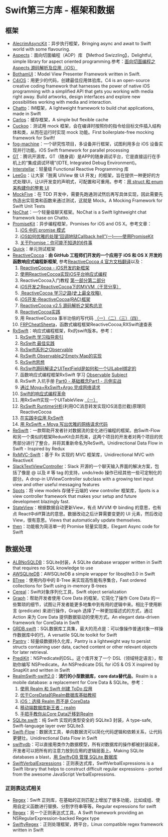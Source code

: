 # Swift第三方库 - 框架和数据
## 框架
- [AlecrimAsyncKit][1]：异步执行框架，Bringing async and await to Swift world with some flavouring.
- [Aspects][2]：面向切面编程（AOP）库 【Method Swizzling】，Delightful, simple library for aspect oriented programming.参考：[面向切面编程之 Aspects 源码解析及应用（iOS）][3]
- [BothamUI][4]：Model View Presenter Framework written in Swift.
- [C4iOS][5]：用更少的代码，创建最佳应用体验库。C4 is an open-source creative coding framework that harnesses the power of native iOS programming with a simplified API that gets you working with media right away. Build artworks, design interfaces and explore new possibilities working with media and interaction.
- [Chatto][6]：IM框架，A lightweight framework to build chat applications, made in Swift
- [Carlos][7]：缓存框架，A simple but flexible cache
- [Cuckoo][8]：测试用 mock 框架，会在编译时按照你的指令给目标文件插入结构体和类，从而在运行时实现 mock 功能。First boilerplate-free mocking framework for Swift!
- [fog-machine][9]：一个研究性项目，多设备并行框架，试图利用多台 iOS 设备实现并行功能。iOS Swift framework for parallel processing
- [GT][10]：腾讯开源库，GT（随身调）是APP的随身调试平台，它是直接运行在手机上的“集成调试环境”(IDTE, Integrated Debug Environment)。
- [Interstellar][11]：轻量级 Functional Reactive Programming 库
- [LeeGo][12]：让大家「脱离 UIView 做 UI 开发」的框架，旨在提供一种更好的方式处理UI，让UI开发变的声明式，可配置和可重用。参考：[用 struct 和 enum 来构建你的整套 UI][13]
- [MockFive][14]：在 TDD 开发中，需要先跑通测试然后再写具体实现，因此需要先伪造出实现类和函数来通过测试，这就是 Mock。A Mocking Framework for Swift Unit Tests
- [NoChat][15]：一个轻量级聊天框架。NoChat is a Swift lightweight chat framework base on Chatto.
- [PromiseKit][16]：异步编程框架，Promises for iOS and OS X。参考文章：
	1. [iOS 中的 promise 模式][17]
	2. [iOS如何优雅的处理“回调地狱Callback hell”(一)——使用PromiseKit][18]
	3. [关于Promise：你可能不知道的6件事][19]
- [Quick][20]：单元测试框架
- [ReactiveCocoa][21]：**由 GitHub 工程师们开发的一个应用于 iOS 和 OS X 开发的函数响应式编程新框架**, 参考[ReactiveCocoa 4 官方文档翻译][22]以及：
	1. [ReactiveCocoa - iOS开发的新框架][23]
	2. [使用ReactiveCocoa实现iOS平台响应式编程][24]
	2. ReactiveCocoa入门教程 [第一部分][25][第二部分][26]
	3. [iOS开发之ReactiveCocoa下的MVVM（干货分享）][27]
	4. [ ReactiveCocoa 学习之路(史上最全攻略) ][28]
	5. [iOS开发-ReactiveCocoa(RAC)框架][29]
	6. [ReactiveCocoa v2.5 源码解析之架构总览][30]
	7. [ReactiveCocoa实践][31]
	8. 用 ReactiveCocoa 事半功倍的写代码 [（一）][32][（二）][33][（三）][34][（四）][35]
	9. [FRPCheatSheeta][36]，函数式编程框架ReactiveCocoa,RXSwift速查表
- [RxSwift][37]：响应式编程框架，Rx的swift版本。参考：
	1. [RxSwift 学习指导索引][38]
	2. [RxSwift 最佳实践][39]
	1. [RxSwift系列之Observable][40]
	2. [RxSwift Observable之Empty,Map的实现][41]
	3. [RxSwift思想][42]
	4. [RxSwift源码解读之UITextField是如何和一个UILabel绑定的][43]
	5. 函数响应式编程框架RxSwift 学习 [Observable][44] [Subject][45]
	6. RxSwift 入坑手册 [Part0 - 基础概念][46][Part1 - 示例实战][47]
	7. [通过 Moya+RxSwift+Argo 完成网络请求][48]
	8. [Swift的响应式编程革命][49]
	9. 用RxSwift实现一个UITableView [（一）][50]
	10. [RxSwift Runtime分析][51](利用OC消息转发实现IOS消息拦截)原理同ReactiveCocoa
	11. [在实践中应用 RxSwift][52]
	12. [用 RxSwift + Moya 写出优雅的网络请求代码][53]
- [ReSwift][54]：一款帮助开发者针对数据流的变化进行编程的框架。由Swift-Flow和另一个类似的框架ReduxKit合并而来，这两个项目的开发者对两个项目的优秀部分进行了整合，并将其重新命名为ReSwift。Unidirectional Data Flow in Swift - Inspired by Redux
- [RxMVC-Swift][55]：基于 Rx 实现的 MVC 框架库，Unidirectional MVC with ReactiveX
- [SlackTextViewController][56]：Slack 开源的一个聊天输入界面的解决方案，包括了像是 @ 以及 # 等 tag 的支持，undo/redo 操作已经其他一些可定制化的部分。A drop-in UIViewController subclass with a growing text input view and other useful messaging features
- [Spots][57]：将 view models 存储于云端的 view controller 框架库，Spots is a view controller framework that makes your setup and future development blazingly fast.
- [StateView][58]：根据数据自动更新View，有点 MVVM 中 binding 的意思，也有点 React中diff算法的意思。数据改动之后计算需要变更的 UI 元素，然后改动 View，很有意思。Views that automatically update themselves.
- [then][59]：功能极为简洁单一的 Promise 轻量实现类，Elegant Async code for Swift

## 数据处理
- [ALBNoSQLDB][60]：SQLite封装，A SQLite database wrapper written in Swift that requires no SQL knowledge to use
- [AWSQLiteDB][61]：AWSQLiteDB a simple wrapper for libsqlite3.0 in Swift
- [BTree][62]：使用内存中的 B-Tree 来实现高性能有序集合，Fast ordered collections for Swift using in-memory B-trees
- [Cereal][63]：Swift对象序列化工具，Swift object serialization
- [Graph][64]：帮助开发者使用 Core Data 的框架，它简化了操作 Core Data 的一些繁琐的细节，试图让开发者能更多地集中到有用的逻辑中来。相比于使用断言 (predicate) 来进行操作，Graph 选择了一种更加描述式的方式，通过 Action 来为 Core Data 提供数据驱动的使用方式。An elegant data-driven framework for CoreData in Swift
- [GRDB.swift][65]：SQL数据库工具集，最大的亮点是：可以像操作普通对象一样操作数据库中的行。A versatile SQLite toolkit for Swift
- [Pantry][66]：轻量级数据持久化库，Pantry is a lightweight way to persist structs containing user data, cached content or other relevant objects for later retrieval.
- [PrediKit][67]：NSPredicate的DSL。这个库开发了一个 DSL（领域特定语言），帮助你编写 NSPredicate。An NSPredicate DSL for iOS & OS X inspired by SnapKit and written in Swift
- [RealmSwift-swift2.0][68]：**流行的小型数据库，core data替代品**，Realm is a mobile database: a replacement for Core Data & SQLite。参考：
	1. [使用 Realm 和 Swift 创建 ToDo 应用][69]
	2. [优于CoreData的Realm数据库基础教程][70]
	3. [iOS：选择 Realm 而不是 CoreData][71]
	4. [移动端数据库新王者：realm][72]
	5. [手把手教你从Core Data迁移到Realm][73]
- [SQLite.swift][74]：纯 Swift 实现的类型安全的 SQLite3 封装，A type-safe, Swift-language layer over SQLite3.
- [Swift-Flow][75]：数据流工具，单向数据流可以简化代码逻辑和依赖关系，让代码更健壮。Unidirectional Data Flow in Swift
- [swiftydb][76]：可以直接用类作为数据模型，所有对数据库的操作都被封装起来，开发者可以把所有的注意力放到应用的逻辑层面上。Making SQLite databases a blast，[用 SwiftyDB 管理 SQLite 数据库][77]
- [SwiftVerbalExpressions][78]：正则表达式库，SwiftVerbalExpressions is a Swift library that helps to construct difficult regular expressions - ported from the awesome JavaScript VerbalExpressions.

### 正则表达式相关
- [Regex][79]：Swift 正则库，在基础的正则匹配上增加了很多功能，比如成组、使用自定义函数进行替换、分割字符串等等。Regular expressions for swift
- [Regex][80]：另一个正则表达式工具，A Swift framework providing an NSRegularExpression-backed Regex type
- [SwiftyRegex][81]：正则处理框架，跨平台，Linux compatible regex framework written in Swift

[1]:	https://github.com/Alecrim/AlecrimAsyncKit "AlecrimAsyncKit"
[2]:	https://github.com/steipete/Aspects "Aspects"
[3]:	http://toutiao.io/j/k2s273 "面向切面编程之 Aspects 源码解析及应用（iOS）"
[4]:	https://github.com/Karumi/BothamUI "BothamUI"
[5]:	https://github.com/C4Framework/C4iOS "C4iOS"
[6]:	https://github.com/badoo/Chatto "Chatto"
[7]:	https://github.com/WeltN24/Carlos "Carlos"
[8]:	https://github.com/SwiftKit/Cuckoo "Cuckoo"
[9]:	https://github.com/ngageoint/fog-machine "fog-machine"
[10]:	https://github.com/TencentOpen/GT "GT"
[11]:	https://github.com/JensRavens/Interstellar "Interstellar"
[12]:	https://github.com/wangshengjia/LeeGo "LeeGo"
[13]:	http://allblue.me/swift/2016/05/26/LeeGo-chinese-version/
[14]:	https://github.com/DeliciousRaspberryPi/MockFive "MockFive"
[15]:	https://github.com/little2s/NoChat "NoChat"
[16]:	https://github.com/mxcl/PromiseKit "PromiseKit"
[17]:	http://nathanli.cn/2015/11/15/ios-%E4%B8%AD%E7%9A%84-promise-%E6%A8%A1%E5%BC%8F/ "iOS 中的 promise 模式"
[18]:	http://www.jianshu.com/p/f060cfd52f17 "iOS如何优雅的处理“回调地狱Callback hell”(一)——使用PromiseKit"
[19]:	https://github.com/dwqs/blog/issues/1
[20]:	https://github.com/Quick/Quick "Quick"
[21]:	https://github.com/ReactiveCocoa/ReactiveCocoa "ReactiveCocoa"
[22]:	http://www.jianshu.com/p/226f33fcce51 "ReactiveCocoa 4 官方文档翻译"
[23]:	http://www.devtang.com/blog/2014/02/11/reactivecocoa-introduction
[24]:	http://www.itiger.me/?p=38
[25]:	http://www.cnblogs.com/tmacforever/p/4878180.html "ReactiveCocoa入门教程——第一部分(转)"
[26]:	http://www.cnblogs.com/tmacforever/p/4882462.html "ReactiveCocoa入门教程——第二部分(转)"
[27]:	http://www.cnblogs.com/ludashi/p/4925042.html "iOS开发之ReactiveCocoa下的MVVM（干货分享）"
[28]:	http://runningyoung.github.io/ios/ReactiveCocoa/ "ReactiveCocoa 学习之路(史上最全攻略)"
[29]:	http://yimouleng.com/2015/12/20/ios-ReactiveCocoa/ "iOS开发-ReactiveCocoa(RAC)框架"
[30]:	http://blog.leichunfeng.com/blog/2015/12/25/reactivecocoa-v2-dot-5-yuan-ma-jie-xi-zhi-jia-gou-zong-lan/ "ReactiveCocoa v2.5 源码解析之架构总览"
[31]:	http://beice1990.duapp.com/reactivecocoashi-jian/ "ReactiveCocoa实践"
[32]:	http://fengjian0106.github.io/2016/04/17/The-Power-Of-Composition-In-FRP-Part-1/ "用 ReactiveCocoa 事半功倍的写代码（一）"
[33]:	http://fengjian0106.github.io/2016/04/26/The-Power-Of-Composition-In-FRP-Part-2/ "用 ReactiveCocoa 事半功倍的写代码（二）"
[34]:	http://fengjian0106.github.io/2016/04/28/The-Power-Of-Composition-In-FRP-Part-3/ "用 ReactiveCocoa 事半功倍的写代码（三）"
[35]:	http://fengjian0106.github.io/2016/05/03/The-Power-Of-Composition-In-FRP-Part-4/ "用 ReactiveCocoa 事半功倍的写代码（四）"
[36]:	https://github.com/aiqiuqiu/FRPCheatSheeta "FRPCheatSheeta"
[37]:	https://github.com/ReactiveX/RxSwift "RxSwift"
[38]:	http://t.swift.gg/d/2-rxswift
[39]:	https://github.com/ipader/SwiftGuide/wiki/RxSwift%20%E6%9C%80%E4%BD%B3%E5%AE%9E%E8%B7%B5 "RxSwift 最佳实践"
[40]:	http://fengdeng.github.io/blog/2016/01/12/rxswiftxi-lie-zhi-observable/ "RxSwift系列之Observable"
[41]:	http://fengdeng.github.io/blog/2016/01/13/rxswift-observablezhi-just/ "RxSwift Observable之Empty,Map的实现"
[42]:	http://fengdeng.github.io/blog/2016/01/19/rxswiftsi-xiang/ "RxSwift思想"
[43]:	http://fengdeng.github.io/blog/2016/01/22/rxswift-dao-di-[?]-ge-uitextfieldshi-ru-he-he-[?]-ge-uilabelbang-ding-de/ "RxSwift源码解读之UITextField是如何和一个UILabel绑定的"
[44]:	http://www.jianshu.com/p/2351ba7f22e4 "函数响应式编程框架RxSwift 学习——Observable"
[45]:	http://www.jianshu.com/p/209cae2a54a1 "函数响应式编程框架RxSwift 学习——Subject"
[46]:	http://blog.callmewhy.com/2015/09/21/rxswift-getting-started-0/ "RxSwift 入坑手册 Part0 - 基础概念"
[47]:	http://blog.callmewhy.com/2015/09/23/rxswift-getting-started-1/ "RxSwift 入坑手册 Part1 - 示例实战"
[48]:	http://blog.callmewhy.com/2015/11/01/moya-rxswift-argo-lets-go/ "通过 Moya+RxSwift+Argo 完成网络请求"
[49]:	http://mp.weixin.qq.com/s?__biz=MzA3ODg4MDk0Ng==&mid=2651112245&idx=1&sn=6536b90c09651380ec2009eb46ed9281#rd
[50]:	http://www.jianshu.com/p/d57ff2b3e0d4 "【RxSwift系列】用RxSwift实现一个UITableView（一）"
[51]:	http://www.jianshu.com/p/77acd1bba906
[52]:	http://swift.gg/2016/07/08/using-rxswift-in-practice/ "在实践中应用 RxSwift"
[53]:	http://liuduo.me/2016/07/24/rxswiftmoyanetwork/ "用 RxSwift + Moya 写出优雅的网络请求代码"
[54]:	https://github.com/ReSwift/ReSwift "ReSwift"
[55]:	https://github.com/Hardtack/RxMVC-Swift "RxMVC-Swift"
[56]:	https://github.com/slackhq/SlackTextViewController "SlackTextViewController"
[57]:	https://github.com/hyperoslo/Spots "Spots"
[58]:	https://github.com/sahandnayebaziz/StateView "StateView"
[59]:	https://github.com/s4cha/then "then"
[60]:	https://github.com/AaronBratcher/ALBNoSQLDB
[61]:	https://github.com/adow/AWSQLiteDB "AWSQLiteDB"
[62]:	https://github.com/lorentey/BTree "BTree"
[63]:	https://github.com/Weebly/Cereal "Cereal"
[64]:	https://github.com/CosmicMind/Graph "Graph"
[65]:	https://github.com/groue/GRDB.swift "GRDB.swift"
[66]:	https://github.com/nickoneill/Pantry "Pantry"
[67]:	https://github.com/KrakenDev/PrediKit "PrediKit"
[68]:	https://github.com/realm/realm-cocoa/tree/master/RealmSwift-swift2.0 "RealmSwift-swift2.0"
[69]:	http://swift.gg/2015/12/08/building-a-todo-app-using-realm-and-swift/ "使用 Realm 和 Swift 创建 ToDo 应用"
[70]:	http://www.cnblogs.com/jgCho/p/5286444.html "优于CoreData的Realm数据库基础教程"
[71]:	http://swift.gg/2015/12/08/ios-realm-instead-of-coredata/ "iOS：选择 Realm 而不是 CoreData"
[72]:	http://www.jianshu.com/p/2b4388cf2a2d "移动端数据库新王者：realm"
[73]:	http://www.jianshu.com/p/d79b2b1bfa72 "手把手教你从Core Data迁移到Realm"
[74]:	https://github.com/stephencelis/SQLite.swift "SQLite.swift"
[75]:	https://github.com/Swift-Flow/Swift-Flow "Swift-Flow"
[76]:	https://github.com/Oyvindkg/swiftydb "swiftydb"
[77]:	http://swift.gg/2016/05/17/swiftydb/ "用 SwiftyDB 管理 SQLite 数据库"
[78]:	https://github.com/VerbalExpressions/SwiftVerbalExpressions "SwiftVerbalExpressions"
[79]:	https://github.com/crossroadlabs/Regex "Regex"
[80]:	https://github.com/sharplet/Regex "Regex"
[81]:	https://github.com/maxadamski/SwiftyRegex "SwiftyRegex"